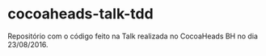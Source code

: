 # cocoaheads-talk-tdd
Repositório com o código feito na Talk realizada no CocoaHeads BH no dia 23/08/2016.
